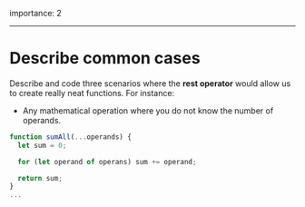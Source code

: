 importance: 2

---

# Describe common cases

Describe and code three scenarios where the **rest operator** would allow us to create really neat functions. For instance:

- Any mathematical operation where you do not know the number of operands.
```js no-beautify
function sumAll(...operands) {
  let sum = 0;

  for (let operand of operans) sum += operand;

  return sum;
}
...
